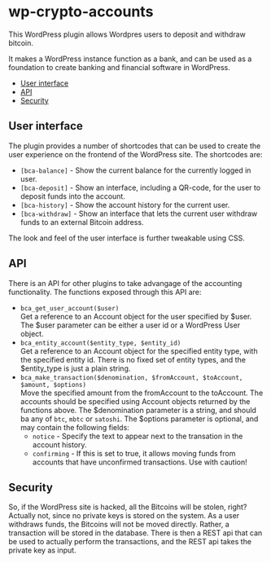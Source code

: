 # wp-crypto-accounts

This WordPress plugin allows Wordpres users to deposit and withdraw bitcoin.

It makes a WordPress instance function as a bank, and can be used as a foundation to create banking and financial software in WordPress.

* [User interface](#user-interface)
* [API](#api)
* [Security](#security)

## User interface

The plugin provides a number of shortcodes that can be used to create the user experience on the frontend of the WordPress site. The shortcodes are:

* `[bca-balance]` - Show the current balance for the currently logged in user.
* `[bca-deposit]` - Show an interface, including a QR-code, for the user to deposit funds into the account.
* `[bca-history]` - Show the account history for the current user.
* `[bca-withdraw]` - Show an interface that lets the current user withdraw funds to an external Bitcoin address.

The look and feel of the user interface is further tweakable using CSS.

## API

There is an API for other plugins to take advangage of the accounting functionality. The functions exposed through this API are:

* `bca_get_user_account($user)`<br>Get a reference to an Account object for the user specified by $user. The $user parameter can be either a user id or a WordPress User object.
* `bca_entity_account($entity_type, $entity_id)`<br>Get a reference to an Account object for the specified entity type, with the specified entity id. There is no fixed set of entity types, and the $entity_type is just a plain string. 
* `bca_make_transaction($denomination, $fromAccount, $toAccount, $amount, $options)`<br>Move the specified amount from the fromAccount to the toAccount. The accounts should be specified using Account objects returned by the functions above. The $denomination parameter is a string, and should ba any of `btc`, `mbtc` or `satoshi`. The $options parameter is optional, and may contain the following fields:
  * `notice` - Specify the text to appear next to the transation in the account history.
  * `confirming` - If this is set to true, it allows moving funds from accounts that have unconfirmed transactions. Use with caution!

## Security

So, if the WordPress site is hacked, all the Bitcoins will be stolen, right? Actually not, since no private keys is stored on the system. As a user withdraws funds, the Bitcoins will not be moved directly. Rather, a transaction will be stored in the database. There is then a REST api that can be used to actually perform the transactions, and the REST api takes the private key as input.
